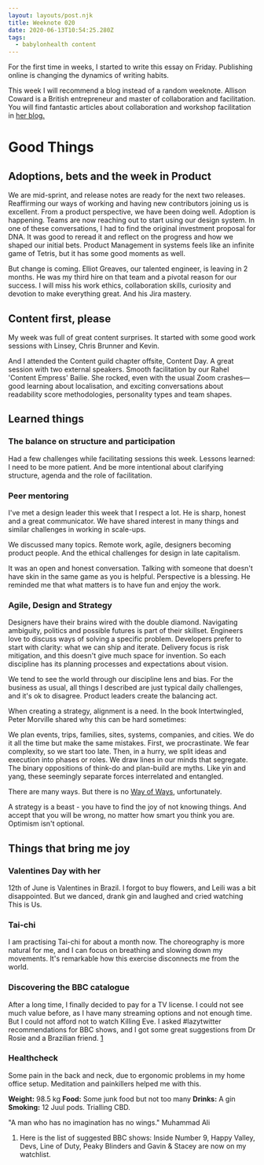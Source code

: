 ```yaml
---
layout: layouts/post.njk
title: Weeknote 020
date: 2020-06-13T10:54:25.280Z
tags:
  - babylonhealth content
---
```

For the first time in weeks, I started to write this essay on Friday. Publishing online is changing the dynamics of writing habits.

This week I will recommend a blog instead of a random weeknote. Allison Coward is a British entrepreneur and master of collaboration and facilitation. You will find fantastic articles about collaboration and workshop facilitation in [her blog.][1]

# Good Things

## Adoptions, bets and the week in Product

We are mid-sprint, and release notes are ready for the next two releases. Reaffirming our ways of working and having new contributors joining us is excellent. From a product perspective, we have been doing well. Adoption is happening. Teams are now reaching out to start using our design system. In one of these conversations, I had to find the original investment proposal for DNA. It was good to reread it and reflect on the progress and how we shaped our initial bets. Product Management in systems feels like an infinite game of Tetris, but it has some good moments as well.

But change is coming. Elliot Greaves, our talented engineer, is leaving in 2 months. He was my third hire on that team and a pivotal reason for our success. I will miss his work ethics, collaboration skills, curiosity and devotion to make everything great. And his Jira mastery.

## Content first, please

My week was full of great content surprises. It started with some good work sessions with Linsey, Chris Brunner and Kevin.

And I attended the Content guild chapter offsite, Content Day. A great session with two external speakers. Smooth facilitation by our Rahel 'Content Empress' Bailie. She rocked, even with the usual Zoom crashes—good learning about localisation, and exciting conversations about readability score methodologies, personality types and team shapes.

## Learned things

### The balance on structure and participation

Had a few challenges while facilitating sessions this week. Lessons learned: I need to be more patient. And be more intentional about clarifying structure, agenda and the role of facilitation. 

### Peer mentoring

I've met a design leader this week that I respect a lot. He is sharp, honest and a great communicator. We have shared interest in many things and similar challenges in working in scale-ups.

We discussed many topics. Remote work, agile, designers becoming product people. And the ethical challenges for design in late capitalism.

It was an open and honest conversation. Talking with someone that doesn't have skin in the same game as you is helpful. Perspective is a blessing. He reminded me that what matters is to have fun and enjoy the work.

### Agile, Design and Strategy

Designers have their brains wired with the double diamond. Navigating ambiguity, politics and possible futures is part of their skillset. Engineers love to discuss ways of solving a specific problem. Developers prefer to start with clarity: what we can ship and iterate. Delivery focus is risk mitigation, and this doesn't give much space for invention. So each discipline has its planning processes and expectations about vision.

We tend to see the world through our discipline lens and bias. For the business as usual, all things I described are just typical daily challenges, and it's ok to disagree. Product leaders create the balancing act.

When creating a strategy, alignment is a need. In the book Intertwingled, Peter Morville shared why this can be hard sometimes:

We plan events, trips, families, sites, systems, companies, and cities. We do it all the time but make the same mistakes. First, we procrastinate. We fear complexity, so we start too late. Then, in a hurry, we split ideas and execution into phases or roles. We draw lines in our minds that segregate. The binary oppositions of think-do and plan-build are myths. Like yin and yang, these seemingly separate forces interrelated and entangled.

There are many ways. But there is no [Way of Ways][2], unfortunately.

A strategy is a beast - you have to find the joy of not knowing things. And accept that you will be wrong, no matter how smart you think you are. Optimism isn't optional.

## Things that bring me joy

### Valentines Day with her

12th of June is Valentines in Brazil. I forgot to buy flowers, and Leili was a bit disappointed. But we danced, drank gin and laughed and cried watching This is Us.

### Tai-chi

I am practising Tai-chi for about a month now. The choreography is more natural for me, and I can focus on breathing and slowing down my movements. It's remarkable how this exercise disconnects me from the world.

### Discovering the BBC catalogue

After a long time, I finally decided to pay for a TV license. I could not see much value before, as I have many streaming options and not enough time. But I could not afford not to watch Killing Eve. I asked #lazytwitter recommendations for BBC shows, and I got some great suggestions from Dr Rosie and a Brazilian friend. [1][3]

### Healthcheck

Some pain in the back and neck, due to ergonomic problems in my home office setup. Meditation and painkillers helped me with this.

**Weight:** 98.5 kg
**Food:** Some junk food but not too many
**Drinks:** A gin
**Smoking:** 12 Juul pods. Trialling CBD.

"A man who has no imagination has no wings." Muhammad Ali

1.  Here is the list of suggested BBC shows: Inside Number 9, Happy Valley, Devs, Line of Duty, Peaky Blinders and Gavin & Stacey are now on my watchlist.

[1]: https://www.bracketcreative.co.uk/blog/
[2]: https://medium.com/@johnpcutler/the-way-of-ways-6988b272bcc5
[3]: https://draftin.com/documents/1471411?cpos=4214&top=0#fn1